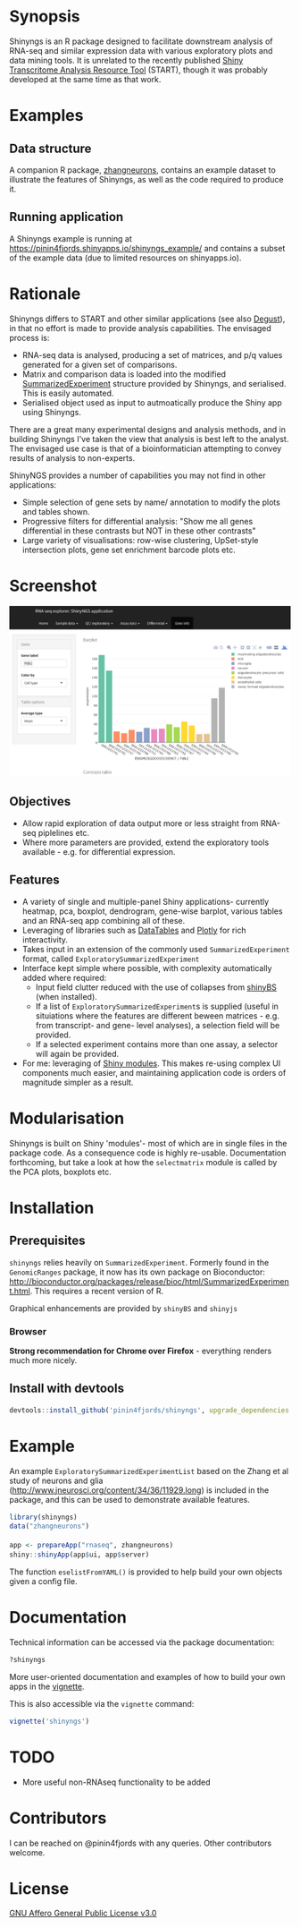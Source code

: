 <!-- README.md is generated from README.Rmd. Please edit that file -->
Synopsis
========

Shinyngs is an R package designed to facilitate downstream analysis of RNA-seq and similar expression data with various exploratory plots and data mining tools. It is unrelated to the recently published [Shiny Transcritome Analysis Resource Tool](https://github.com/jminnier/STARTapp) (START), though it was probably developed at the same time as that work.

Examples
========

Data structure
--------------

A companion R package, [zhangneurons](https://github.com/pinin4fjords/zhangneurons), contains an example dataset to illustrate the features of Shinyngs, as well as the code required to produce it.

Running application
-------------------

A Shinyngs example is running at <https://pinin4fjords.shinyapps.io/shinyngs_example/> and contains a subset of the example data (due to limited resources on shinyapps.io).

Rationale
=========

Shinyngs differs to START and other similar applications (see also [Degust](http://www.vicbioinformatics.com/degust/)), in that no effort is made to provide analysis capabilities. The envisaged process is:

-   RNA-seq data is analysed, producing a set of matrices, and p/q values generated for a given set of comparisons.
-   Matrix and comparison data is loaded into the modified [SummarizedExperiment](http://bioconductor.org/packages/release/bioc/html/SummarizedExperiment.html) structure provided by Shinyngs, and serialised. This is easily automated.
-   Serialised object used as input to autmoatically produce the Shiny app using Shinyngs.

There are a great many experimental designs and analysis methods, and in building Shinyngs I've taken the view that analysis is best left to the analyst. The envisaged use case is that of a bioinformatician attempting to convey results of analysis to non-experts.

ShinyNGS provides a number of capabilities you may not find in other applications:

-   Simple selection of gene sets by name/ annotation to modify the plots and tables shown.
-   Progressive filters for differential analysis: "Show me all genes differential in these contrasts but NOT in these other contrasts"
-   Large variety of visualisations: row-wise clustering, UpSet-style intersection plots, gene set enrichment barcode plots etc.

Screenshot
==========

![Example: the gene page](screenshots/gene_page.png)

Objectives
----------

-   Allow rapid exploration of data output more or less straight from RNA-seq piplelines etc.
-   Where more parameters are provided, extend the exploratory tools available - e.g. for differential expression.

Features
--------

-   A variety of single and multiple-panel Shiny applications- currently heatmap, pca, boxplot, dendrogram, gene-wise barplot, various tables and an RNA-seq app combining all of these.
-   Leveraging of libraries such as [DataTables](https://rstudio.github.io/DT/) and [Plotly](https://plot.ly/) for rich interactivity.
-   Takes input in an extension of the commonly used `SummarizedExperiment` format, called `ExploratorySummarizedExperiment`
-   Interface kept simple where possible, with complexity automatically added where required:
    -   Input field clutter reduced with the use of collapses from [shinyBS](https://ebailey78.github.io/shinyBS/index.html) (when installed).
    -   If a list of `ExploratorySummarizedExperiment`s is supplied (useful in situiations where the features are different beween matrices - e.g. from transcript- and gene- level analyses), a selection field will be provided.
    -   If a selected experiment contains more than one assay, a selector will again be provided.
-   For me: leveraging of [Shiny modules](http://shiny.rstudio.com/articles/modules.html). This makes re-using complex UI components much easier, and maintaining application code is orders of magnitude simpler as a result.

Modularisation
==============

Shinyngs is built on Shiny 'modules'- most of which are in single files in the package code. As a consequence code is highly re-usable. Documentation forthcoming, but take a look at how the `selectmatrix` module is called by the PCA plots, boxplots etc.

Installation
============

Prerequisites
-------------

`shinyngs` relies heavily on `SummarizedExperiment`. Formerly found in the `GenomicRanges` package, it now has its own package on Bioconductor: <http://bioconductor.org/packages/release/bioc/html/SummarizedExperiment.html>. This requires a recent version of R.

Graphical enhancements are provided by `shinyBS` and `shinyjs`

### Browser

**Strong recommendation for Chrome over Firefox** - everything renders much more nicely.

Install with devtools
---------------------

``` r
devtools::install_github('pinin4fjords/shinyngs', upgrade_dependencies = FALSE)
```

Example
=======

An example `ExploratorySummarizedExperimentList` based on the Zhang et al study of neurons and glia (<http://www.jneurosci.org/content/34/36/11929.long>) is included in the package, and this can be used to demonstrate available features.

``` r
library(shinyngs)
data("zhangneurons")

app <- prepareApp("rnaseq", zhangneurons)
shiny::shinyApp(app$ui, app$server)
```

The function `eselistFromYAML()` is provided to help build your own objects given a config file.

Documentation
=============

Technical information can be accessed via the package documentation:

``` r
?shinyngs
```

More user-oriented documentation and examples of how to build your own apps in the [vignette](http://htmlpreview.github.io/?https://github.com/pinin4fjords/shinyngs/blob/master/inst/doc/shinyngs.html).

This is also accessible via the `vignette` command:

``` r
vignette('shinyngs')
```

TODO
====

-   More useful non-RNAseq functionality to be added

Contributors
============

I can be reached on @pinin4fjords with any queries. Other contributors welcome.

License
=======

[GNU Affero General Public License v3.0](LICENSE.txt)

